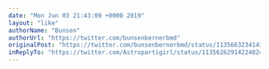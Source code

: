 ```yaml
---
date: "Mon Jun 03 21:43:09 +0000 2019"
layout: "like"
authorName: "Bunsen"
authorUrl: "https://twitter.com/bunsenbernerbmd"
originalPost: "https://twitter.com/bunsenbernerbmd/status/1135663234143285248"
inReplyTo: "https://twitter.com/Astropartigirl/status/1135626291422482433"
---
```

